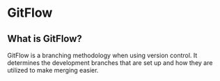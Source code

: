 # GitFlow

## What is GitFlow?
GitFlow is a branching methodology when using version control. It determines the development branches that are set up and how they are utilized to make merging easier.
